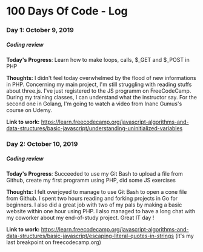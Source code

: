 # 100 Days Of Code - Log

### Day 1: October 9, 2019
##### Coding review

**Today's Progress**: Learn how to make loops, calls, $_GET and $_POST in PHP

**Thoughts:** I didn't feel today overwhelmed by the flood of new informations in PHP. Concerning my main project, I'm still struggling with reading stuffs about three.js. I've just registered to the JS programm on FreeCodeCamp. During my training classes, I can understand what the instructor say. For the second one in Golang, I'm going to watch a video from Inanc Gumus's course on Udemy. 

**Link to work:** https://learn.freecodecamp.org/javascript-algorithms-and-data-structures/basic-javascript/understanding-uninitialized-variables

### Day 2: October 10, 2019
##### Coding review

**Today's Progress**: Succeeded to use my Git Bash to upload a file from Github, create my first programm using PHP, did some JS exercises

**Thoughts:** I felt overjoyed to manage to use Git Bash to open a cone file from Github. I spent two hours reading and forking projects in Go for beginners. I also did a great job with two of my pals by making a basic website within one hour using PHP. I also managed to have a long chat with my coworker about my end-of-study project. Great IT day ! 

**Link to work:** https://learn.freecodecamp.org/javascript-algorithms-and-data-structures/basic-javascript/escaping-literal-quotes-in-strings (it's my last breakpoint on freecodecamp.org)

